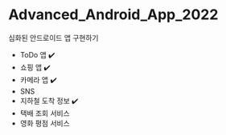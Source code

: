 # Advanced_Android_App_2022
심화된 안드로이드 앱 구현하기
- ToDo 앱 ✔️
- 쇼핑 앱 ✔️
- 카메라 앱 ✔️
- SNS
- 지하철 도착 정보 ✔️
- 택배 조회 서비스
- 영화 평점 서비스